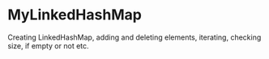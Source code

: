 # MyLinkedHashMap
Creating LinkedHashMap, adding and deleting elements, iterating, checking size, if empty or not etc.
